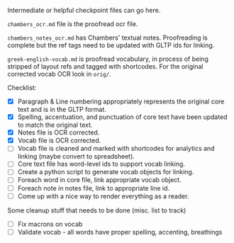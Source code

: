 Intermediate or helpful checkpoint files can go here. 

`chambers_ocr.md` file is the proofread ocr file.

`chambers_notes_ocr.md` has Chambers' textual notes. Proofreading is complete but the ref tags need to be updated with GLTP ids for linking. 

`greek-english-vocab.md` is proofread vocabulary, in process of being stripped of layout refs and tagged with shortcodes. For the original corrected vocab OCR look in `orig/`.

Checklist: 
- [x] Paragraph & Line numbering appropriately represents the original core text and is in the GLTP format.
- [x] Spelling, accentuation, and punctuation of core text have been updated to match the original text.
- [x] Notes file is OCR corrected.
- [x] Vocab file is OCR corrected.
- [ ] Vocab file is cleaned and marked with shortcodes for analytics and linking (maybe convert to spreadsheet).
- [ ] Core text file has word-level ids to support vocab linking.
- [ ] Create a python script to generate vocab objects for linking.
- [ ] Foreach word in core file, link appropriate vocab object.
- [ ] Foreach note in notes file, link to appropriate line id.
- [ ] Come up with a nice way to render everything as a reader.

Some cleanup stuff that needs to be done (misc. list to track)
- [ ] Fix macrons on vocab
- [ ] Validate vocab - all words have proper spelling, accenting, breathings